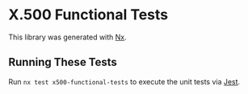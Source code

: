 # X.500 Functional Tests

This library was generated with [Nx](https://nx.dev).

## Running These Tests

Run `nx test x500-functional-tests` to execute the unit tests via [Jest](https://jestjs.io).

